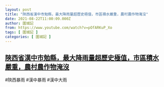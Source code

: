 ```yaml
---
layout: post
title: "陝西省漢中市勉縣，最大降雨量超歷史極值，市區積水嚴重，農村農作物淹沒"
date: 2021-08-22T11:00:09.000Z
author: 圍城記
from: https://www.youtube.com/watch?v=pOfARKuP_Xo
tags: [ 圍城記 ]
categories: [ 圍城記 ]
---
```

<!--1629630009000-->
[陝西省漢中市勉縣，最大降雨量超歷史極值，市區積水嚴重，農村農作物淹沒](https://www.youtube.com/watch?v=pOfARKuP_Xo)
------

<div>
#陝西暴雨 #漢中暴雨 #漢中大雨
</div>
